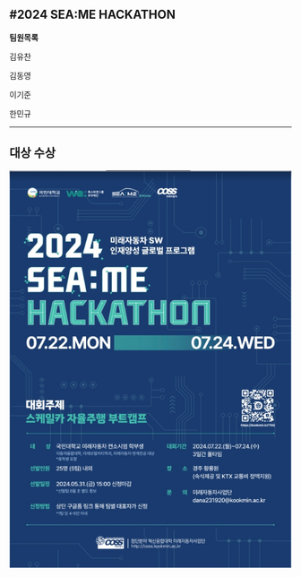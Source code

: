 #2024 SEA:ME HACKATHON
---
**팀원목록**


김유찬


김동영


이기준


한민규

---
**대상** 수상
---
![대회 포스터](https://github.com/YuChani/2024-SEA-ME-HACKATHON/blob/master/2024%20SEAME%20HACKATON.png)


